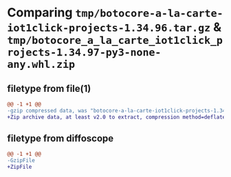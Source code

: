 # Comparing `tmp/botocore-a-la-carte-iot1click-projects-1.34.96.tar.gz` & `tmp/botocore_a_la_carte_iot1click_projects-1.34.97-py3-none-any.whl.zip`

## filetype from file(1)

```diff
@@ -1 +1 @@
-gzip compressed data, was "botocore-a-la-carte-iot1click-projects-1.34.96.tar", last modified: Thu May  2 01:01:20 2024, max compression
+Zip archive data, at least v2.0 to extract, compression method=deflate
```

## filetype from diffoscope

```diff
@@ -1 +1 @@
-GzipFile
+ZipFile
```

